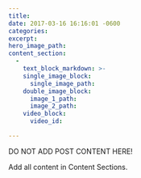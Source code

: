 ```yaml
---
title:
date: 2017-03-16 16:16:01 -0600
categories:
excerpt:
hero_image_path:
content_section:
  -
    text_block_markdown: >-
    single_image_block:
      single_image_path:
    double_image_block:
      image_1_path:
      image_2_path:
    video_block:
      video_id:

---
```

DO NOT ADD POST CONTENT HERE!

Add all content in Content Sections.